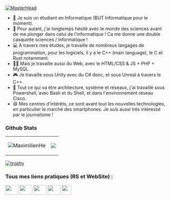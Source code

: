 [![MasterHead](https://user-images.githubusercontent.com/93247222/181360319-fd9263a2-af55-4768-b7f6-efbd8a2dc068.png)](https://github.com/MaximilienHe)


- 📖 Je suis un étudiant en Informatique (BUT Informatique pour le moment).
- 🔬 Pour autant, j'ai longtemps hésité avec le monde des sciences avant de me plonger dans celui de l'informatique ! Ca me donne une double casquette sciences / Informatique !
- 💻 A travers mes études, je travaille de nombreux langages de programmation, pour les logiciels, il y a le C++ (main language), le C et Rust notamment.
- 👨‍💻 Mais je travaille aussi du Web, avec le HTML/CSS & JS + PHP + MySQL.
- 🎮 Je travaille sous Unity avec du C# donc, et sous Unreal à travers le C++.
- 📶 Tout ce qui va être architecture, système et réseaux, j'ai travaillé sous Powershell, avec Bash et du Shell, et dans l'environnement réseau Cisco.
- 😄 Mes centres d'intérêts, ce sont avant tout les nouvelles technologies, en particulier le marché des smartphones. Je suis aussi très intéressé par le journalisme !

### Github Stats
<table>
  <tr>
    <td align="center" style="padding=0;width=50%;">
      <p align="left"> <img src="https://komarev.com/ghpvc/?username=MaximilienHe&label=Profile%20views&color=0e75b6&style=flat" alt="MaximilienHe" /> </p>
    </td>
    <td align="center" style="padding=0;width=50%;">
      <img align="center" style="padding=0;" src="https://github-readme-stats.quantumlytangled.vercel.app/api/top-langs/?username=MaximilienHe&theme=tokyonight&layout=default&show_icons=true" />
    </td>
  </tr>
</table>

[![trophy](https://github-profile-trophy.vercel.app/?username=MaximilienHe&theme=onedark)](https://github.com/ryo-ma/github-profile-trophy)

<h3 align="left">Tous mes liens pratiques (RS et WebSite) :</h3>
<p align="left">
<a href="https://twitter.com/AximilieTech" target="blank"><img align="center" src="https://cdn.jsdelivr.net/npm/simple-icons@3.0.1/icons/twitter.svg" alt="" height="30" width="40" /></a>
<a href="https://www.linkedin.com/in/maximilien-herr/" target="blank"><img align="center" src="https://cdn.jsdelivr.net/npm/simple-icons@3.0.1/icons/linkedin.svg" alt="" height="30" width="40" /></a>
<a href="https://www.instagram.com/AximilieTech/" target="blank"><img align="center" src="https://cdn.jsdelivr.net/npm/simple-icons@3.0.1/icons/instagram.svg" alt="" height="30" width="40" /></a>
<a href="https://www.tiktok.com/@aximilie" target="blank"><img align="center" src="https://cdn.jsdelivr.net/npm/simple-icons@3.0.1/icons/tiktok.svg" alt="" height="30" width="40" /></a>
<a href="https://maximilienherr.web-edu.fr/" target="blank"><img align="center" src="https://cdn-icons-png.flaticon.com/512/93/93618.png" alt="" height="30" width="30" /></a>
</p>

<!--
**MaximilienHe/MaximilienHe** is a ✨ _special_ ✨ repository because its `README.md` (this file) appears on your GitHub profile.

Here are some ideas to get you started:

- 👯 I’m looking to collaborate on ...
- 🤔 I’m looking for help with ...
- 💬 Ask me about ...
- 📫 How to reach me: ...
- 😄 Pronouns: ...
- ⚡ Fun fact: ...
-->
